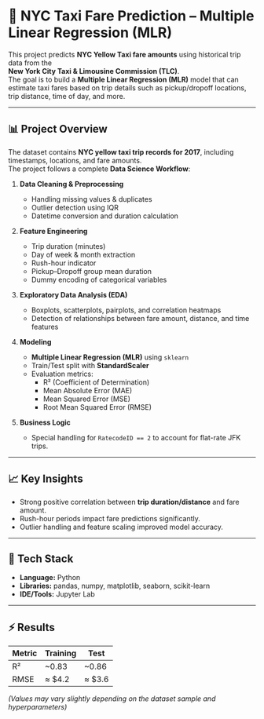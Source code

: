 # 🚕 NYC Taxi Fare Prediction – Multiple Linear Regression (MLR)

This project predicts **NYC Yellow Taxi fare amounts** using historical trip data from the  
**New York City Taxi & Limousine Commission (TLC)**.  
The goal is to build a **Multiple Linear Regression (MLR)** model that can estimate taxi fares based on trip details such as pickup/dropoff locations, trip distance, time of day, and more.

---

## 📊 Project Overview
The dataset contains **NYC yellow taxi trip records for 2017**, including timestamps, locations, and fare amounts.  
The project follows a complete **Data Science Workflow**:
1. **Data Cleaning & Preprocessing**  
   - Handling missing values & duplicates  
   - Outlier detection using IQR  
   - Datetime conversion and duration calculation  

2. **Feature Engineering**  
   - Trip duration (minutes)  
   - Day of week & month extraction  
   - Rush-hour indicator  
   - Pickup–Dropoff group mean duration  
   - Dummy encoding of categorical variables

3. **Exploratory Data Analysis (EDA)**  
   - Boxplots, scatterplots, pairplots, and correlation heatmaps  
   - Detection of relationships between fare amount, distance, and time features

4. **Modeling**
   - **Multiple Linear Regression (MLR)** using `sklearn`  
   - Train/Test split with **StandardScaler**  
   - Evaluation metrics:
     - R² (Coefficient of Determination)
     - Mean Absolute Error (MAE)
     - Mean Squared Error (MSE)
     - Root Mean Squared Error (RMSE)

5. **Business Logic**
   - Special handling for `RatecodeID == 2` to account for flat-rate JFK trips.

---

## 📈 Key Insights
- Strong positive correlation between **trip duration/distance** and fare amount.  
- Rush-hour periods impact fare predictions significantly.  
- Outlier handling and feature scaling improved model accuracy.

---

## 🧮 Tech Stack
- **Language:** Python  
- **Libraries:** pandas, numpy, matplotlib, seaborn, scikit-learn  
- **IDE/Tools:** Jupyter Lab

---

## ⚡ Results
| Metric | Training | Test |
|-------|---------|------|
| R² | ~0.83 | ~0.86 |
| RMSE | ≈ \$4.2 | ≈ \$3.6 |

*(Values may vary slightly depending on the dataset sample and hyperparameters)*


